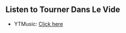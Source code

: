 ## Listen to Tourner Dans Le Vide
- YTMusic: [Click here](https://music.youtube.com/watch?v=ONlMB2oGWwE)